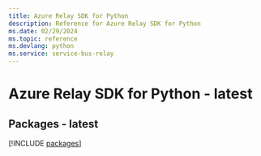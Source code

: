 ```yaml
---
title: Azure Relay SDK for Python
description: Reference for Azure Relay SDK for Python
ms.date: 02/29/2024
ms.topic: reference
ms.devlang: python
ms.service: service-bus-relay
---
```

# Azure Relay SDK for Python - latest
## Packages - latest
[!INCLUDE [packages](relay-index.md)]
